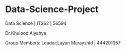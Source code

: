 # Data-Science-Project
Data Science | IT362 | 56594

Dr.Khulood Alyahya


Group Members:
Leader:Layan Murayshid | 444201057


